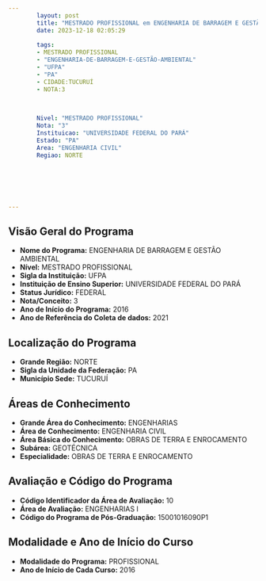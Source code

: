```yaml
---
        layout: post
        title: "MESTRADO PROFISSIONAL em ENGENHARIA DE BARRAGEM E GESTÃO AMBIENTAL na UFPA  "
        date: 2023-12-18 02:05:29
     
        tags:
        - MESTRADO PROFISSIONAL
        - "ENGENHARIA-DE-BARRAGEM-E-GESTÃO-AMBIENTAL"
        - "UFPA"
        - "PA"
        - CIDADE:TUCURUÍ
        - NOTA:3
        
       

        Nivel: "MESTRADO PROFISSIONAL"
        Nota: "3"
        Instituicao: "UNIVERSIDADE FEDERAL DO PARÁ"
        Estado: "PA"
        Area: "ENGENHARIA CIVIL"
        Regiao: NORTE
        
        
        
        
        
        
---
```

## Visão Geral do Programa
- **Nome do Programa:** ENGENHARIA DE BARRAGEM E GESTÃO AMBIENTAL
- **Nível:** MESTRADO PROFISSIONAL
- **Sigla da Instituição:** UFPA
- **Instituição de Ensino Superior:** UNIVERSIDADE FEDERAL DO PARÁ
- **Status Jurídico:** FEDERAL
- **Nota/Conceito:** 3
- **Ano de Início do Programa:** 2016
- **Ano de Referência do Coleta de dados:** 2021

## Localização do Programa
- **Grande Região:** NORTE
- **Sigla da Unidade da Federação:** PA
- **Município Sede:** TUCURUÍ

## Áreas de Conhecimento
- **Grande Área do Conhecimento:** ENGENHARIAS
- **Área de Conhecimento:** ENGENHARIA CIVIL
- **Área Básica do Conhecimento:** OBRAS DE TERRA E ENROCAMENTO
- **Subárea:** GEOTÉCNICA
- **Especialidade:** OBRAS DE TERRA E ENROCAMENTO

## Avaliação e Código do Programa
- **Código Identificador da Área de Avaliação:** 10
- **Área de Avaliação:** ENGENHARIAS I
- **Código do Programa de Pós-Graduação:** 15001016090P1


## Modalidade e Ano de Início do Curso
- **Modalidade do Programa:** PROFISSIONAL
- **Ano de Início de Cada Curso:** 2016
